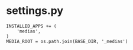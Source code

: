# settings.py

~~~
INSTALLED_APPS += (
    'medias',
)
MEDIA_ROOT = os.path.join(BASE_DIR, '_medias')
~~~

